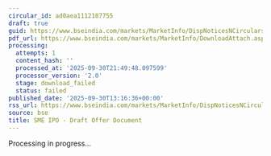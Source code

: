 ```yaml
---
circular_id: ad0aea1112187755
draft: true
guid: https://www.bseindia.com/markets/MarketInfo/DispNoticesNCirculars.aspx?Noticeid={C573479D-EE65-42E3-AEFB-D4184E4B0728}&noticeno=20250930-58&dt=09/30/2025&icount=58&totcount=114&flag=0
pdf_url: https://www.bseindia.com/markets/MarketInfo/DownloadAttach.aspx?id=20250930-58&attachedId=
processing:
  attempts: 1
  content_hash: ''
  processed_at: '2025-09-30T21:49:48.097599'
  processor_version: '2.0'
  stage: download_failed
  status: failed
published_date: '2025-09-30T13:16:36+00:00'
rss_url: https://www.bseindia.com/markets/MarketInfo/DispNoticesNCirculars.aspx?Noticeid={C573479D-EE65-42E3-AEFB-D4184E4B0728}&noticeno=20250930-58&dt=09/30/2025&icount=58&totcount=114&flag=0
source: bse
title: SME IPO - Draft Offer Document
---
```


Processing in progress...